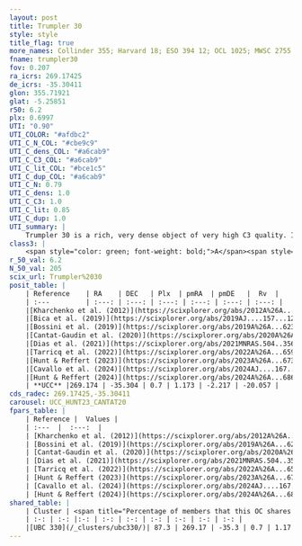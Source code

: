 ```yaml
---
layout: post
title: Trumpler 30
style: style
title_flag: true
more_names: Collinder 355; Harvard 18; ESO 394 12; OCL 1025; MWSC 2755
fname: trumpler30
fov: 0.207
ra_icrs: 269.17425
de_icrs: -35.30411
glon: 355.71921
glat: -5.25851
r50: 6.2
plx: 0.6997
UTI: "0.90"
UTI_COLOR: "#afdbc2"
UTI_C_N_COL: "#cbe9c9"
UTI_C_dens_COL: "#a6cab9"
UTI_C_C3_COL: "#a6cab9"
UTI_C_lit_COL: "#bce1c5"
UTI_C_dup_COL: "#a6cab9"
UTI_C_N: 0.79
UTI_C_dens: 1.0
UTI_C_C3: 1.0
UTI_C_lit: 0.85
UTI_C_dup: 1.0
UTI_summary: |
    Trumpler 30 is a rich, very dense object of very high C3 quality. It is well-studied in the literature. This object shares a large percentage of members with a later reported entry.
class3: |
    <span style="color: green; font-weight: bold;">A</span><span style="color: green; font-weight: bold;">A</span>
r_50_val: 6.2
N_50_val: 205
scix_url: Trumpler%2030
posit_table: |
    | Reference    | RA    | DEC   | Plx  | pmRA  | pmDE   |  Rv  |
    | :---         | :---: | :---: | :---: | :---: | :---: | :---: |
    |[Kharchenko et al. (2012)](https://scixplorer.org/abs/2012A%26A...543A.156K) | 269.228 | -35.27 | -- | 1.35 | -1.91 | -- |
    |[Bica et al. (2019)](https://scixplorer.org/abs/2019AJ....157...12B) | 269.205 | -35.259 | -- | -- | -- | -- |
    |[Bossini et al. (2019)](https://scixplorer.org/abs/2019A%26A...623A.108B) | 269.182 | -35.298 | -- | -- | -- | -- |
    |[Cantat-Gaudin et al. (2020)](https://scixplorer.org/abs/2020A%26A...640A...1C) | 269.182 | -35.298 | 0.707 | 1.243 | -2.189 | -- |
    |[Dias et al. (2021)](https://scixplorer.org/abs/2021MNRAS.504..356D) | 269.178 | -35.302 | 0.707 | 1.246 | -2.184 | -18.671 |
    |[Tarricq et al. (2022)](https://scixplorer.org/abs/2022A%26A...659A..59T) | 269.176 | -35.296 | 0.679 | 1.155 | -2.24 | -- |
    |[Hunt & Reffert (2023)](https://scixplorer.org/abs/2023A%26A...673A.114H) | 269.186 | -35.284 | 0.701 | 1.145 | -2.23 | -24.19 |
    |[Cavallo et al. (2024)](https://scixplorer.org/abs/2024AJ....167...12C) | 269.174 | -35.314 | 0.7 | -- | -- | -- |
    |[Hunt & Reffert (2024)](https://scixplorer.org/abs/2024A%26A...686A..42H) | 269.186 | -35.284 | 0.701 | 1.145 | -2.23 | -24.19 |
    | **UCC** |269.174 | -35.304 | 0.7 | 1.173 | -2.217 | -20.057 | 
cds_radec: 269.17425,-35.30411
carousel: UCC_HUNT23_CANTAT20
fpars_table: |
    | Reference |  Values |
    | :---  |  :---:  |
    | [Kharchenko et al. (2012)](https://scixplorer.org/abs/2012A%26A...543A.156K) | `e_bv=0.479, distance=1982, log_age=8.35` |
    | [Bossini et al. (2019)](https://scixplorer.org/abs/2019A%26A...623A.108B) | `AV=0.931, Dist=10.501, logA=8.566, Fe/H=0.0` |
    | [Cantat-Gaudin et al. (2020)](https://scixplorer.org/abs/2020A%26A...640A...1C) | `AVNN=0.81, DMNN=10.65, AgeNN=8.64` |
    | [Dias et al. (2021)](https://scixplorer.org/abs/2021MNRAS.504..356D) | `Av=0.608, Dist=1222, logage=8.77, [Fe/H]=0.324` |
    | [Tarricq et al. (2022)](https://scixplorer.org/abs/2022A%26A...659A..59T) | `Dist=1300, logAgeNN=8.69` |
    | [Hunt & Reffert (2023)](https://scixplorer.org/abs/2023A%26A...673A.114H) | `AV50=0.909, diffAV50=0.716, MOD50=10.677, logAge50=8.34` |
    | [Cavallo et al. (2024)](https://scixplorer.org/abs/2024AJ....167...12C) | `AV50=1.73, dMod50=10.26, logAge50=8.25, [Fe/H]50=-0.65` |
    | [Hunt & Reffert (2024)](https://scixplorer.org/abs/2024A%26A...686A..42H) | `MassJ=1351.18` |
shared_table: |
    | Cluster | <span title="Percentage of members that this OC shares with the ones listed">%</span>   | RA   | DEC   | Plx   | pmRA  | pmDE  | Rv | UTI |
    | :-: | :-: |:-: | :-: | :-: | :-: | :-: | :-: | :-: |
    |[UBC 330](/_clusters/ubc330/)| 87.3 | 269.17 | -35.3 | 0.7 | 1.17 | -2.23 | -20.06 |0.0 |
---
```

